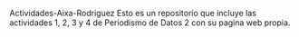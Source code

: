 Actividades-Aixa-Rodriguez
Esto es un repositorio que incluye las actividades 1, 2, 3 y 4 de Periodismo de Datos 2 con su pagina web propia.

